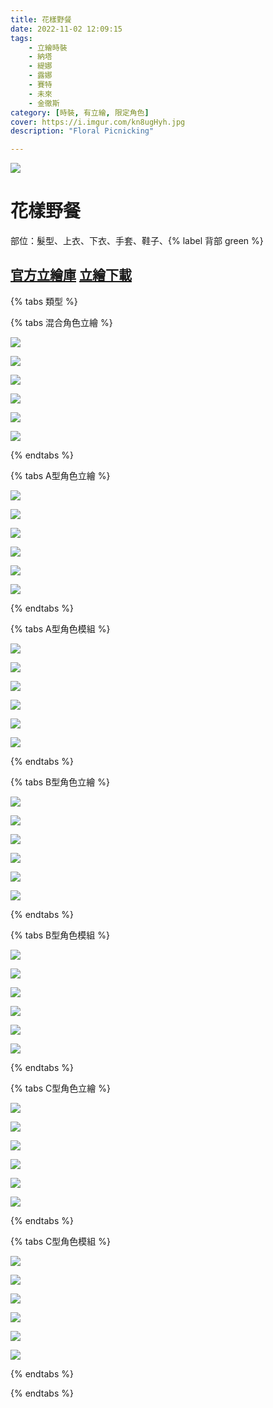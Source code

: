 ```yaml
---
title: 花樣野餐
date: 2022-11-02 12:09:15
tags:
    - 立繪時裝
    - 納塔
    - 緹娜
    - 露娜
    - 賽特
    - 未來
    - 金徹斯
category: [時裝, 有立繪, 限定角色]
cover: https://i.imgur.com/kn8ugHyh.jpg
description: "Floral Picnicking"

---
```

![](https://i.imgur.com/kn8ugHyh.jpg)

# 花樣野餐

部位：髮型、上衣、下衣、手套、鞋子、{% label 背部 green %}

[官方立繪庫](https://www.naddic.co.kr/ko/game/cls/fansitekit)
[立繪下載](http://closers.vod.nexoncdn.co.kr/site/fansitekit/Closers_FansiteKit_Floral_Picnic.zip)
---
{% tabs 類型 %}
<!-- tab <font color=#6495ED><b>混合立繪</b></font>-->
{% tabs 混合角色立繪 %}
<!-- tab 納塔(Nata)-->
[![](https://i.imgur.com/707WASmh.jpg)](https://i.imgur.com/707WASm.jpg)
<!-- endtab -->
<!-- tab 緹娜(Tina)-->
[![](https://i.imgur.com/pidYWlPh.jpg)](https://i.imgur.com/pidYWlP.jpg)
<!-- endtab -->
<!-- tab 露娜(Luna)-->
[![](https://i.imgur.com/AytpDr6h.jpg)](https://i.imgur.com/AytpDr6.jpg)
<!-- endtab -->
<!-- tab 賽特(Seth)-->
[![](https://i.imgur.com/k9va1Gph.jpg)](https://i.imgur.com/k9va1Gp.jpg)
<!-- endtab -->
<!-- tab 未來(Mirae)-->
[![](https://i.imgur.com/Hvy1P69h.jpg)](https://i.imgur.com/Hvy1P69.jpg)
<!-- endtab -->
<!-- tab 徹斯(Chulsoo)-->
[![](https://i.imgur.com/PbLeJn8h.jpg)](https://i.imgur.com/PbLeJn8.jpg)
<!-- endtab -->
{% endtabs %}
<!-- endtab -->

<!-- tab <font color=#DE3163><b>立繪A型</b></font>-->
{% tabs A型角色立繪 %}
<!-- tab 納塔(Nata)-->
[![](https://i.imgur.com/okSRWFOh.jpg)](https://i.imgur.com/okSRWFO.jpg)
<!-- endtab -->
<!-- tab 緹娜(Tina)-->
[![](https://i.imgur.com/MIkQUCdh.jpg)](https://i.imgur.com/MIkQUCd.jpg)
<!-- endtab -->
<!-- tab 露娜(Luna)-->
[![](https://i.imgur.com/yRA3Iegh.jpg)](https://i.imgur.com/yRA3Ieg.jpg)
<!-- endtab -->
<!-- tab 賽特(Seth)-->
[![](https://i.imgur.com/HDSyi5kh.jpg)](https://i.imgur.com/HDSyi5k.jpg)
<!-- endtab -->
<!-- tab 未來(Mirae)-->
[![](https://i.imgur.com/gQ3xm3Fh.jpg)](https://i.imgur.com/gQ3xm3F.jpg)
<!-- endtab -->
<!-- tab 徹斯(Chulsoo)-->
[![](https://i.imgur.com/gegyKCKh.jpg)](https://i.imgur.com/gegyKCK.jpg)
<!-- endtab -->
{% endtabs %}
<!-- endtab -->

<!-- tab 模組A型-->
{% tabs A型角色模組 %}
<!-- tab 納塔(Nata)-->
[![](https://i.imgur.com/4vMt0jr.png)](https://i.imgur.com/4vMt0jr.png)
<!-- endtab -->
<!-- tab 緹娜(Tina)-->
[![](https://i.imgur.com/IDA2y25.png)](https://i.imgur.com/IDA2y25.png)
<!-- endtab -->
<!-- tab 露娜(Luna)-->
[![](https://i.imgur.com/Eg1q2jC.png)](https://i.imgur.com/Eg1q2jC.png)
<!-- endtab -->
<!-- tab 賽特(Seth)-->
[![](https://i.imgur.com/KlyHp7M.png)](https://i.imgur.com/KlyHp7M.png)
<!-- endtab -->
<!-- tab 未來(Mirae)-->
[![](https://i.imgur.com/4dui4Cm.png)](https://i.imgur.com/4dui4Cm.png)
<!-- endtab -->
<!-- tab 徹斯(Chulsoo)-->
[![](https://i.imgur.com/cY1dSK7.png)](https://i.imgur.com/cY1dSK7.png)
<!-- endtab -->
{% endtabs %}
<!-- endtab -->

<!-- tab <font color=#DE3163><b>立繪B型</b></font>-->
{% tabs B型角色立繪 %}
<!-- tab 納塔(Nata)-->
[![](https://i.imgur.com/ySDkLs5h.jpg)](https://i.imgur.com/ySDkLs5.jpg)
<!-- endtab -->
<!-- tab 緹娜(Tina)-->
[![](https://i.imgur.com/PboU5ufh.jpg)](https://i.imgur.com/PboU5uf.jpg)
<!-- endtab -->
<!-- tab 露娜(Luna)-->
[![](https://i.imgur.com/tbuBib8h.jpg)](https://i.imgur.com/tbuBib8.jpg)
<!-- endtab -->
<!-- tab 賽特(Seth)-->
[![](https://i.imgur.com/w7FAYcTh.jpg)](https://i.imgur.com/w7FAYcT.jpg)
<!-- endtab -->
<!-- tab 未來(Mirae)-->
[![](https://i.imgur.com/T2WVnAyh.jpg)](https://i.imgur.com/T2WVnAy.jpg)
<!-- endtab -->
<!-- tab 徹斯(Chulsoo)-->
[![](https://i.imgur.com/5OSPUghh.jpg)](https://i.imgur.com/5OSPUgh.jpg)
<!-- endtab -->
{% endtabs %}
<!-- endtab -->

<!-- tab 模組B型-->
{% tabs B型角色模組 %}
<!-- tab 納塔(Nata)-->
[![](https://i.imgur.com/42O9Wnj.png)](https://i.imgur.com/42O9Wnj.png)
<!-- endtab -->
<!-- tab 緹娜(Tina)-->
[![](https://i.imgur.com/xIxhBiP.png)](https://i.imgur.com/xIxhBiP.png)
<!-- endtab -->
<!-- tab 露娜(Luna)-->
[![](https://i.imgur.com/CYPb3RK.png)](https://i.imgur.com/CYPb3RK.png)
<!-- endtab -->
<!-- tab 賽特(Seth)-->
[![](https://i.imgur.com/SaXXYBH.png)](https://i.imgur.com/SaXXYBH.png)
<!-- endtab -->
<!-- tab 未來(Mirae)-->
[![](https://i.imgur.com/YcfZSWG.png)](https://i.imgur.com/YcfZSWG.png)
<!-- endtab -->
<!-- tab 徹斯(Chulsoo)-->
[![](https://i.imgur.com/z5Vpc1V.png)](https://i.imgur.com/z5Vpc1V.png)
<!-- endtab -->
{% endtabs %}
<!-- endtab -->

<!-- tab <font color=#DE3163><b>立繪C型</b></font>-->
{% tabs C型角色立繪 %}
<!-- tab 納塔(Nata)-->
[![](https://i.imgur.com/taV4meNh.jpg)](https://i.imgur.com/taV4meN.jpg)
<!-- endtab -->
<!-- tab 緹娜(Tina)-->
[![](https://i.imgur.com/JPfomBch.jpg)](https://i.imgur.com/JPfomBc.jpg)
<!-- endtab -->
<!-- tab 露娜(Luna)-->
[![](https://i.imgur.com/fQ77Mrph.jpg)](https://i.imgur.com/fQ77Mrp.jpg)
<!-- endtab -->
<!-- tab 賽特(Seth)-->
[![](https://i.imgur.com/boiYZL7h.jpg)](https://i.imgur.com/boiYZL7.jpg)
<!-- endtab -->
<!-- tab 未來(Mirae)-->
[![](https://i.imgur.com/lcPkTa0h.jpg)](https://i.imgur.com/lcPkTa0.jpg)
<!-- endtab -->
<!-- tab 徹斯(Chulsoo)-->
[![](https://i.imgur.com/6uzvKXoh.jpg)](https://i.imgur.com/6uzvKXo.jpg)
<!-- endtab -->
{% endtabs %}
<!-- endtab -->

<!-- tab 模組C型-->
{% tabs C型角色模組 %}
<!-- tab 納塔(Nata)-->
[![](https://i.imgur.com/BOjFUdL.png)](https://i.imgur.com/BOjFUdL.png)
<!-- endtab -->
<!-- tab 緹娜(Tina)-->
[![](https://i.imgur.com/37x0XpR.png)](https://i.imgur.com/37x0XpR.png)
<!-- endtab -->
<!-- tab 露娜(Luna)-->
[![](https://i.imgur.com/eTzOJjg.png)](https://i.imgur.com/eTzOJjg.png)
<!-- endtab -->
<!-- tab 賽特(Seth)-->
[![](https://i.imgur.com/dIUwlD3.png)](https://i.imgur.com/dIUwlD3.png)
<!-- endtab -->
<!-- tab 未來(Mirae)-->
[![](https://i.imgur.com/H7oehHN.png)](https://i.imgur.com/H7oehHN.png)
<!-- endtab -->
<!-- tab 徹斯(Chulsoo)-->
[![](https://i.imgur.com/4RUtjVX.png)](https://i.imgur.com/4RUtjVX.png)
<!-- endtab -->
{% endtabs %}
<!-- endtab -->

{% endtabs %}